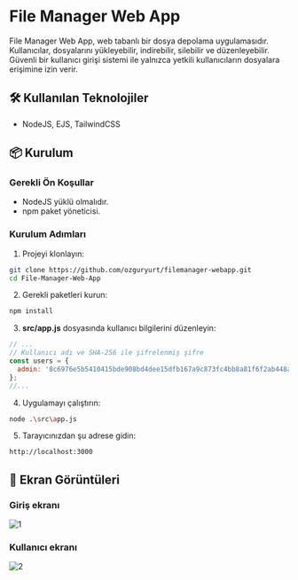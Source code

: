 # File Manager Web App

File Manager Web App, web tabanlı bir dosya depolama uygulamasıdır. Kullanıcılar, dosyalarını yükleyebilir, indirebilir, silebilir ve düzenleyebilir. Güvenli bir kullanıcı girişi sistemi ile yalnızca yetkili kullanıcıların dosyalara erişimine izin verir.

## 🛠 Kullanılan Teknolojiler

- NodeJS, EJS, TailwindCSS

## 📦 Kurulum

### Gerekli Ön Koşullar

- NodeJS yüklü olmalıdır.
- npm paket yöneticisi.

### Kurulum Adımları

1. Projeyi klonlayın:
```bash
git clone https://github.com/ozguryurt/filemanager-webapp.git
cd File-Manager-Web-App
```

2. Gerekli paketleri kurun:
```bash
npm install
```

3. **src/app.js** dosyasında kullanıcı bilgilerini düzenleyin:
```javascript
// ...
// Kullanıcı adı ve SHA-256 ile şifrelenmiş şifre
const users = {
  admin: '8c6976e5b5410415bde908bd4dee15dfb167a9c873fc4bb8a81f6f2ab448a918'
};
//...
```

4. Uygulamayı çalıştırın:
```bash
node .\src\app.js
```

5. Tarayıcınızdan şu adrese gidin:
```bash
http://localhost:3000
```

## 📸 Ekran Görüntüleri

### Giriş ekranı
![1](https://github.com/user-attachments/assets/9690167d-0969-4e93-ae47-0138480ab67e)

### Kullanıcı ekranı
![2](https://github.com/user-attachments/assets/ff3a66a8-96e2-4c6c-b69f-c5177ffc7c8b)
